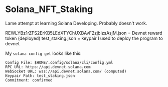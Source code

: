 # Solana_NFT_Staking
Lame attempt at learning Solana Developing. Probably doesn't work.


REWLYBz1rZFS2ErKB5LEdXTYChUXBAvF2zjbizsAsjM.json = Devnet reward token (deployed)
test_staking.json = keypair I used to deploy the program to devnet 

My `solana config get` looks like this:
```
Config File: $HOME/.config/solana/cli/config.yml
RPC URL: https://api.devnet.solana.com 
WebSocket URL: wss://api.devnet.solana.com/ (computed)
Keypair Path: test_staking.json 
Commitment: confirmed 
```